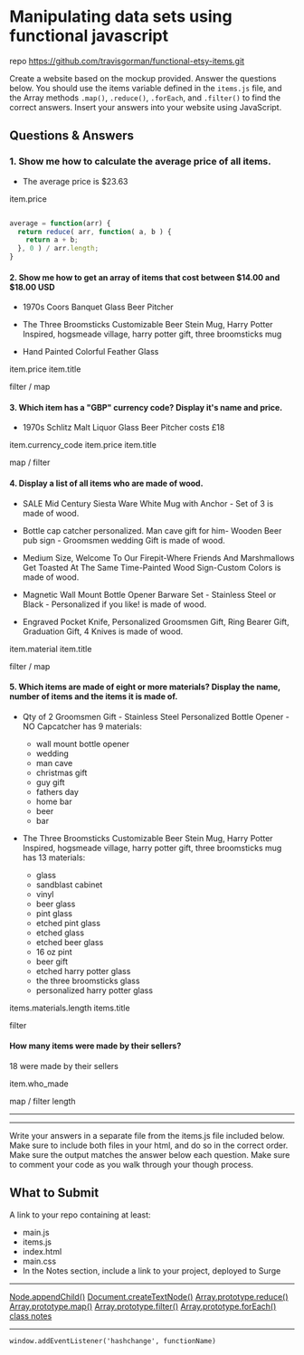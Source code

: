 
# Manipulating data sets using functional javascript

repo
https://github.com/travisgorman/functional-etsy-items.git

Create a website based on the mockup provided.
Answer the questions below. You should use the items variable defined in the `items.js` file, and the Array methods `.map()`, `.reduce()`, `.forEach`, and `.filter()` to find the correct answers.
Insert your answers into your website using JavaScript.

## Questions & Answers

### 1. Show me how to calculate the average price of all items.
* The average price is $23.63

item.price


```js

average = function(arr) {
  return reduce( arr, function( a, b ) {
    return a + b;
  }, 0 ) / arr.length;
}

```


#### 2. Show me how to get an array of items that cost between $14.00 and $18.00 USD
* 1970s Coors Banquet Glass Beer Pitcher

* The Three Broomsticks Customizable Beer Stein Mug, Harry Potter Inspired, hogsmeade village, harry potter gift, three broomsticks mug

* Hand Painted Colorful Feather Glass


item.price
item.title

filter / map

#### 3. Which item has a "GBP" currency code? Display it's name and price.
* 1970s Schlitz Malt Liquor Glass Beer Pitcher costs £18

item.currency_code
item.price
item.title

map / filter


#### 4. Display a list of all items who are made of wood.

* SALE Mid Century Siesta Ware White Mug with Anchor - Set of 3 is made of wood.

* Bottle cap catcher personalized. Man cave gift for him- Wooden Beer pub sign - Groomsmen wedding Gift is made of wood.

* Medium Size, Welcome To Our Firepit-Where Friends And Marshmallows Get Toasted At The Same Time-Painted Wood Sign-Custom Colors is made of wood.

* Magnetic Wall Mount Bottle Opener Barware Set - Stainless Steel or Black - Personalized if you like! is made of wood.

* Engraved Pocket Knife, Personalized Groomsmen Gift, Ring Bearer Gift, Graduation Gift, 4 Knives is made of wood.


item.material
item.title

filter / map

#### 5. Which items are made of eight or more materials? Display the name, number of items and the items it is made of.

* Qty of 2 Groomsmen Gift - Stainless Steel Personalized Bottle Opener - NO Capcatcher has 9 materials:
    * wall mount bottle opener
    * wedding
    * man cave
    * christmas gift
    * guy gift
    * fathers day
    * home bar
    * beer
    * bar

* The Three Broomsticks Customizable Beer Stein Mug, Harry Potter  Inspired, hogsmeade village, harry potter gift, three broomsticks mug  has 13 materials:

    * glass
    * sandblast cabinet
    * vinyl
    * beer glass
    * pint glass
    * etched pint glass
    * etched glass
    * etched beer glass
    * 16 oz pint
    * beer gift
    * etched harry potter glass
    * the three broomsticks glass
    * personalized harry potter glass

items.materials.length
items.title

filter



#### How many items were made by their sellers?

18 were made by their sellers

item.who_made

map / filter
length


___
___


Write your answers in a separate file from the items.js file included below. Make sure to include both files in your html, and do so in the correct order. Make sure the output matches the answer below each question. Make sure to comment your code as you walk through your though process.


## What to Submit
A link to your repo containing at least:
* main.js
* items.js
* index.html
* main.css
* In the Notes section, include a link to your project, deployed to Surge

___

[Node.appendChild()](https://developer.mozilla.org/en-US/docs/Web/API/Node/appendChild)
[Document.createTextNode()](https://developer.mozilla.org/en-US/docs/Web/API/Document/createTextNode)
[Array.prototype.reduce()]()
[Array.prototype.map()]()
[Array.prototype.filter()]()
[Array.prototype.forEach()]()
[class notes](https://github.com/TIY-Austin-Front-End-Engineering/notes-summer-2016/tree/master/day-12)

___


`window.addEventListener('hashchange', functionName)`
